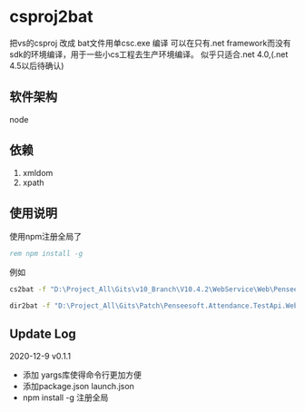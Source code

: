 # csproj2bat

把vs的csproj 改成 bat文件用单csc.exe 编译
可以在只有.net framework而没有sdk的环境编译，用于一些小cs工程去生产环境编译。
似乎只适合.net 4.0,(.net 4.5以后待确认)

## 软件架构

node

## 依赖

1. xmldom
2. xpath

## 使用说明

使用npm注册全局了

```bat
rem npm install -g
```

例如

```bat
cs2bat -f "D:\Project_All\Gits\v10_Branch\V10.4.2\WebService\Web\Penseesoft.WebService.Web.csproj" -b d:\bin\

dir2bat -f "D:\Project_All\Gits\Patch\Penseesoft.Attendance.TestApi.Web\Penseesoft.Attendance.TestApi.Web.bat"  -c "D:\Project_All\Gits\Patch\Penseesoft.Attendance.TestApi.Web\src"  -b "D:\Project_All\Gits\v10_Branch\V10.4.2\web\bin" 
```

## Update Log

2020-12-9 v0.1.1

* 添加 yargs库使得命令行更加方便
* 添加package.json launch.json
* npm install -g 注册全局